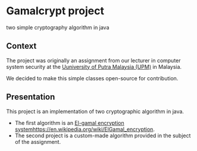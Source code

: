 # Gamalcrypt project

two simple cryptography algorithm in java

## Context

The project was originally an assignment from our lecturer in computer system security
at the [Uuniversity of Putra Malaysia (UPM)](http://www.upm.edu.my/) in Malaysia.

We decided to make this simple classes open-source for contribution.

## Presentation

This project is an implementation of two cryptographic algorithm in java.
- The first algorithm is an [El-gamal encryption system]()https://en.wikipedia.org/wiki/ElGamal_encryption.
- The second project is a custom-made algorithm provided in the subject of the assignment.

